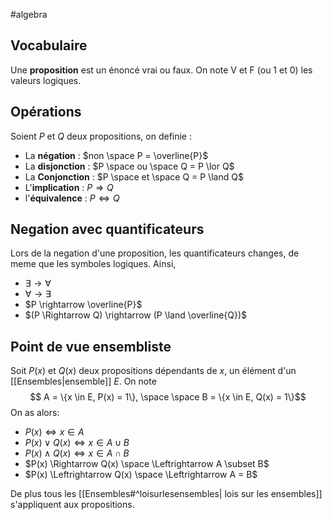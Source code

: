 #algebra 
## Vocabulaire
Une **proposition** est un énoncé vrai ou faux. On note V et F (ou 1 et 0) les valeurs logiques.

## Opérations
Soient $P$ et $Q$ deux propositions, on definie :
- La **négation** : $non \space P = \overline{P}$
- La **disjonction** : $P \space ou \space Q = P \lor Q$
- La **Conjonction** : $P \space et \space Q = P \land Q$
- L'**implication** : $P \Rightarrow Q$
- l'**équivalence** : $P \Leftrightarrow Q$

## Negation avec quantificateurs
Lors de la negation d'une proposition, les quantificateurs changes, de meme que les symboles logiques. Ainsi, 
- $\exists \rightarrow \forall$ 
- $\forall \rightarrow \exists$
- $P \rightarrow \overline{P}$
- $(P \Rightarrow Q) \rightarrow (P \land \overline{Q})$

## Point de vue ensembliste
Soit $P(x)$ et $Q(x)$ deux propositions dépendants de $x$, un élément d'un [[Ensembles|ensemble]] $E$.
On note $$ A = \{x \in E, P(x) = 1\}, \space \space B = \{x \in E, Q(x) = 1\}$$
On as alors:
- $P(x) \Leftrightarrow x \in A$ 
- $P(x) \lor Q(x) \Leftrightarrow x \in A \cup B$
- $P(x) \land Q(x) \Leftrightarrow x \in A \cap B$
- $P(x) \Rightarrow Q(x) \space \Leftrightarrow A \subset B$
- $P(x) \Leftrightarrow Q(x) \space \Leftrightarrow A = B$

De plus tous les [[Ensembles#^loisurlesensembles| lois sur les ensembles]] s'appliquent aux propositions. 